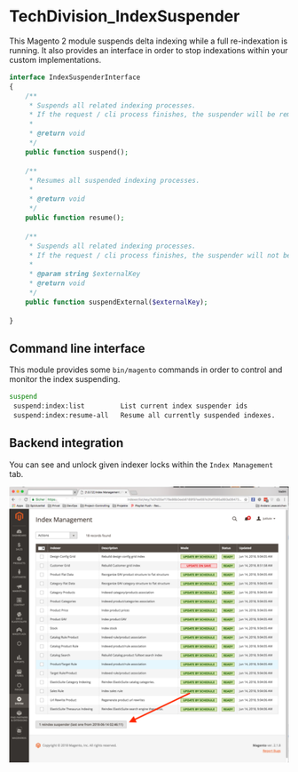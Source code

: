 # TechDivision_IndexSuspender

This Magento 2 module suspends delta indexing while a full re-indexation is running. It also provides an interface in 
order to stop indexations within your custom implementations. 

```php
interface IndexSuspenderInterface
{
    /**
     * Suspends all related indexing processes.
     * If the request / cli process finishes, the suspender will be removed automatically.
     *
     * @return void
     */
    public function suspend();

    /**
     * Resumes all suspended indexing processes.
     *
     * @return void
     */
    public function resume();

    /**
     * Suspends all related indexing processes.
     * If the request / cli process finishes, the suspender will not be removed automatically.
     *
     * @param string $externalKey
     * @return void
     */
    public function suspendExternal($externalKey);

}
```

## Command line interface

This module provides some `bin/magento` commands in order to control and monitor the index suspending.

```bash
suspend
 suspend:index:list         List current index suspender ids
 suspend:index:resume-all   Resume all currently suspended indexes.
```

## Backend integration

You can see and unlock given indexer locks within the `Index Management` tab.

![Backend integration](assets/backend-integration.png)
